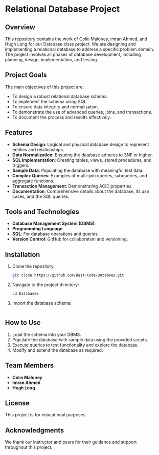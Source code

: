 # Relational Database Project

## Overview
This repository contains the work of Colin Maloney, Imran Ahmed, and Hugh Long for our Database class project. We are designing and implementing a relational database to address a specific problem domain. The project involves all phases of database development, including planning, design, implementation, and testing.

## Project Goals
The main objectives of this project are:
- To design a robust relational database schema.
- To implement the schema using SQL.
- To ensure data integrity and normalization.
- To demonstrate the use of advanced queries, joins, and transactions.
- To document the process and results effectively.

## Features
- **Schema Design**: Logical and physical database design to represent entities and relationships.
- **Data Normalization**: Ensuring the database adheres to 3NF or higher.
- **SQL Implementation**: Creating tables, views, stored procedures, and triggers.
- **Sample Data**: Populating the database with meaningful test data.
- **Complex Queries**: Examples of multi-join queries, subqueries, and aggregate functions.
- **Transaction Management**: Demonstrating ACID properties.
- **Documentation**: Comprehensive details about the database, its use cases, and the SQL queries.

## Tools and Technologies
- **Database Management System (DBMS)**: 
- **Programming Language**: 
- **SQL**: For database operations and queries.
- **Version Control**: GitHub for collaboration and versioning.

## Installation
1. Clone the repository:
   ```bash
   git clone https://github.com/Best-Code/Databses.git
   ```
2. Navigate to the project directory:
   ```bash
   cd Databases
   ```
3. Import the database schema:
   ```bash
   ```

## How to Use
1. Load the schema into your DBMS.
2. Populate the database with sample data using the provided scripts.
3. Execute queries to test functionality and explore the database.
4. Modify and extend the database as required.

## Team Members
- **Colin Maloney**
- **Imran Ahmed**
- **Hugh Long**

## License
This project is for educational purposes

## Acknowledgments
We thank our instructor and peers for their guidance and support throughout this project.